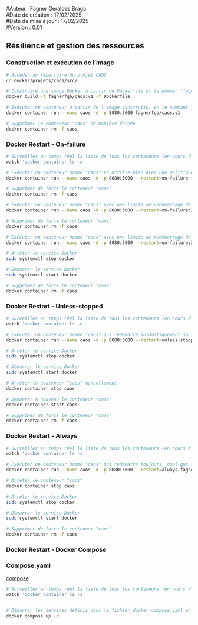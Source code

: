 #Auteur : Fagner Geraldes Braga  
#Date de création : 17/02/2025  
#Date de mise à jour : 17/02/2025  
#Version : 0.01  

## Résilience et gestion des ressources 

### Construction et exécution de l’image

```bash
# Accéder au répertoire du projet CAOS
cd docker/projets/caos/src/

# Construire une image Docker à partir du Dockerfile et la nommer "fagnerfgb/caos:v1"
docker build -t fagnerfgb/caos:v1 -f Dockerfile .

# Exécuter un conteneur à partir de l'image construite, en le nommant "caos" et en mappant le port 8080 de l'hôte au port 3000 du conteneur
docker container run --name caos -d -p 8080:3000 fagnerfgb/caos:v1

# Supprimer le conteneur "caos" de manière forcée
docker container rm -f caos
```

### Docker Restart - On-failure
```bash
# Surveiller en temps réel la liste de tous les conteneurs (en cours d'exécution et arrêtés)
watch 'docker container ls -a'
```

```bash
# Exécuter un conteneur nommé "caos" en arrière-plan avec une politique de redémarrage en cas d'échec
docker container run --name caos -d -p 8080:3000 --restart=on-failure fagnerfgb/caos:v1

# Supprimer de force le conteneur "caos"
docker container rm -f caos

# Exécuter un conteneur nommé "caos" avec une limite de redémarrage de 3 tentatives en cas d'échec
docker container run --name caos -d -p 8080:3000 --restart=on-failure:3 fagnerfgb/caos:v1

# Supprimer de force le conteneur "caos"
docker container rm -f caos
```

```bash
# Exécuter un conteneur nommé "caos" avec une limite de redémarrage de 3 tentatives en cas d'échec
docker container run --name caos -d -p 8080:3000 --restart=on-failure:3 fagnerfgb/caos:v1

# Arrêter le service Docker
sudo systemctl stop docker

# Démarrer le service Docker
sudo systemctl start docker

# Supprimer de force le conteneur "caos"
docker container rm -f caos
```

### Docker Restart - Unless-stopped
```bash
# Surveiller en temps réel la liste de tous les conteneurs (en cours d'exécution et arrêtés)
watch 'docker container ls -a'
```

```bash
# Exécuter un conteneur nommé "caos" qui redémarre automatiquement sauf s'il est arrêté manuellement
docker container run --name caos -d -p 8080:3000 --restart=unless-stopped fagnerfgb/caos:v1

# Arrêter le service Docker
sudo systemctl stop docker

# Démarrer le service Docker
sudo systemctl start docker

# Arrêter le conteneur "caos" manuellement
docker container stop caos

# Démarrer à nouveau le conteneur "caos"
docker container start caos

# Supprimer de force le conteneur "caos"
docker container rm -f caos
```

### Docker Restart - Always
```bash
# Surveiller en temps réel la liste de tous les conteneurs (en cours d'exécution et arrêtés)
watch 'docker container ls -a'
```

```bash
# Exécuter un conteneur nommé "caos" qui redémarre toujours, quel que soit l'état précédent
docker container run --name caos -d -p 8080:3000 --restart=always fagnerfgb/caos:v1

# Arrêter le conteneur "caos"
docker container stop caos

# Arrêter le service Docker
sudo systemctl stop docker

# Démarrer le service Docker
sudo systemctl start docker

# Supprimer de force le conteneur "caos"
docker container rm -f caos
```

### Docker Restart - Docker Compose
### Compose.yaml
[compose](/docker/projets/caos/src/compose.yaml)

```bash
# Surveiller en temps réel la liste de tous les conteneurs (en cours d'exécution et arrêtés)
watch 'docker container ls -a'
```
```bash

# Démarrer les services définis dans le fichier docker-compose.yaml en arrière-plan (mode détaché)
docker compose up -d
```